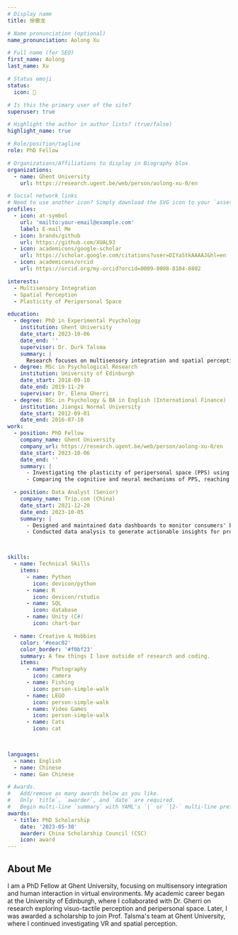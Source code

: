 ```yaml
---
# Display name
title: 徐傲龙

# Name pronunciation (optional)
name_pronunciation: Aolong Xu

# Full name (for SEO)
first_name: Aolong
last_name: Xu

# Status emoji
status:
  icon: 🍉

# Is this the primary user of the site?
superuser: true

# Highlight the author in author lists? (true/false)
highlight_name: true

# Role/position/tagline
role: PhD Fellow

# Organizations/Affiliations to display in Biography blox
organizations:
  - name: Ghent University
    url: https://research.ugent.be/web/person/aolong-xu-0/en

# Social network links
# Need to use another icon? Simply download the SVG icon to your `assets/media/icons/` folder.
profiles:
  - icon: at-symbol
    url: 'mailto:your-email@example.com'
    label: E-mail Me
  - icon: brands/github
    url: https://github.com/XUAL93
  - icon: academicons/google-scholar
    url: https://scholar.google.com/citations?user=DIYaStkAAAAJ&hl=en
  - icon: academicons/orcid
    url: https://orcid.org/my-orcid?orcid=0009-0008-8104-8802

interests:
  - Multisensory Integration
  - Spatial Perception
  - Plasticity of Peripersonal Space

education:
  - degree: PhD in Experimental Psychology
    institution: Ghent University
    date_start: 2023-10-06
    date_end: ''
    supervisor: Dr. Durk Talsma
    summary: |
      Research focuses on multisensory integration and spatial perception, using behavioral, VR, and neurophysiological methods. 
  - degree: MSc in Psychological Research
    institution: University of Edinburgh
    date_start: 2018-09-10
    date_end: 2019-11-29
    supervisor: Dr. Elena Gherri
  - degree: BSc in Psychology & BA in English (International Finance)
    institution: Jiangxi Normal University
    date_start: 2012-09-01
    date_end: 2016-07-10
work:
  - position: PhD Fellow
    company_name: Ghent University
    company_url: https://research.ugent.be/web/person/aolong-xu-0/en
    date_start: 2023-10-06
    date_end: ''
    summary: |
      - Investigating the plasticity of peripersonal space (PPS) using behavioral, neurophysiological, and VR-based methods.
      - Comparing the cognitive and neural mechanisms of PPS, reaching space, and interpersonal space.

  - position: Data Analyst (Senior)
    company_name: Trip.com (China)
    date_start: 2021-12-20
    date_end: 2023-10-05
    summary: |
      - Designed and maintained data dashboards to monitor consumers' behavior and products' performance.
      - Conducted data analysis to generate actionable insights for product and business teams.



skills:
  - name: Technical Skills
    items:
      - name: Python
        icon: devicon/python
      - name: R
        icon: devicon/rstudio
      - name: SQL
        icon: database
      - name: Unity (C#)
        icon: chart-bar

  - name: Creative & Hobbies
    color: '#eeac02'
    color_border: '#f0bf23'
    summary: A few things I love outside of research and coding.
    items:
      - name: Photography
        icon: camera
      - name: Fishing
        icon: person-simple-walk
      - name: LEGO
        icon: person-simple-walk
      - name: Video Games
        icon: person-simple-walk
      - name: Cats
        icon: cat


        
languages:
  - name: English
  - name: Chinese
  - name: Gan Chinese

# Awards.
#   Add/remove as many awards below as you like.
#   Only `title`, `awarder`, and `date` are required.
#   Begin multi-line `summary` with YAML's `|` or `|2-` multi-line prefix and indent 2 spaces below.
awards:
  - title: PhD Scholarship
    date: '2023-05-30'
    awarder: China Scholarship Council (CSC)
    icon: award
---
```


## About Me

I am a PhD Fellow at Ghent University, focusing on multisensory integration and human interaction in virtual environments. My academic career began at the University of Edinburgh, where I collaborated with Dr. Gherri on research exploring visuo-tactile perception and peripersonal space. Later, I was awarded a scholarship to join Prof. Talsma's team at Ghent University, where I continued investigating VR and spatial perception.
